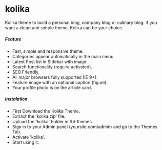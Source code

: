 # kolika
<p>Kolika theme to build a personal blog, company blog or culinary blog. If you want a clean and simple theme, Kolika can be your choice.</p>
<h5>Feature</h5>
<ul>
<li>Fast, simple and responsive theme.</li>
<li>Categories appear automatically in the main menu. </li>
<li>Latest Post list in Sidebar with image.</li>
<li>Search functionality (require activated). </li>
<li>SEO Friendly.</li>
<li>All major browsers fully supported (IE 9+).</li>
<li>Feature image with an optional caption (figure).</li>
<li>Your profile photo is on the article card.</li>
</ul>
<h5>Instalation</h5>
<ul>
<li>First Download the Kolika Theme.</li>
<li>Extract the 'kolika.zip' file.</li>
<li>Upload the 'kolika' Folder in /bl-themes.</li>
<li>Sign in to your Admin panel (yoursite.com/admin) and go to the Themes Tab.</li>
<li>Activate 'kolika'.</li>
<li>Start using it.</li>
</ul>
